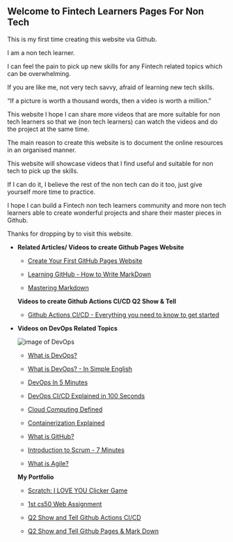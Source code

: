 ## Welcome to Fintech Learners Pages For Non Tech

This is my first time creating this website via Github. 

I am a non tech learner. 

I can feel the pain to pick up new skills for any Fintech related topics which can be overwhelming. 

If you are like me, not very tech savvy, afraid of learning new tech skills.

“If a picture is worth a thousand words, then a video is worth a million.”

This website I hope I can share more videos that are more suitable for non tech learners so that we (non tech learners) can watch the videos and do the project at the same time.

The main reason to create this website is to document the online resources in an organised manner.

This website will showcase videos that I find useful and suitable for non tech to pick up the skills.

If I can do it, I believe the rest of the non tech can do it too, just give yourself more time to practice.

I hope I can build a Fintech non tech learners community and more non tech learners able to create wonderful projects and share their master pieces in Github.

Thanks for dropping by to visit this website.



  - **Related Articles/ Videos to create Github Pages Website**


    - [Create Your First GitHub Pages Website](https://www.youtube.com/watch?v=BA_c3bGQXlQ)
  
  
    - [Learning GitHub - How to Write MarkDown](https://www.youtube.com/watch?v=eJojC3lSkwg)
    
    
    - [Mastering Markdown](https://guides.github.com/features/mastering-markdown/)
   
   
   
    **Videos to create Github Actions CI/CD Q2 Show & Tell**
    - [Github Actions CI/CD - Everything you need to know to get started](https://www.youtube.com/watch?v=mFFXuXjVgkU)
    
    
    
    
    
    
    
- **Videos on DevOps Related Topics**


     ![image of DevOps](https://www.pentalog.com/wp-content/uploads/2020/03/DevOps-engineer-job-roles-and-responsibilities.png)
     
    

    - [What is DevOps?](https://www.youtube.com/watch?v=aFWi8ToAjpU)
   
    - [What is DevOps? - In Simple English](https://www.youtube.com/watch?v=_I94-tJlovg)
    
    - [DevOps In 5 Minutes](https://www.youtube.com/watch?v=Xrgk023l4lI)
    
    - [DevOps CI/CD Explained in 100 Seconds](https://www.youtube.com/watch?v=scEDHsr3APg)
    
    - [Cloud Computing Defined](https://www.youtube.com/watch?v=ZnGzxV_dQeg)
    
    - [Containerization Explained](https://www.youtube.com/watch?v=0qotVMX-J5s)
    
    - [What is GitHub?](https://www.youtube.com/watch?v=w3jLJU7DT5E)
    
    - [Introduction to Scrum - 7 Minutes](https://www.youtube.com/watch?v=9TycLR0TqFA)
    
    - [What is Agile?](https://www.youtube.com/watch?v=fDLuObNgPBM)
    
       
    **My Portfolio**
    - [Scratch: I LOVE YOU Clicker Game](https://scratch.mit.edu/projects/518970274)

    - [1st cs50 Web Assignment](https://cs50xcoursewebsite--sttseah.repl.co/)
    
    - [Q2 Show and Tell Github Actions CI/CD](https://github.com/STT-Seah/mygitactions)
    
    - [Q2 Show and Tell Github Pages & Mark Down](https://stt-seah.github.io/Fintech-Learners/)


   
    




